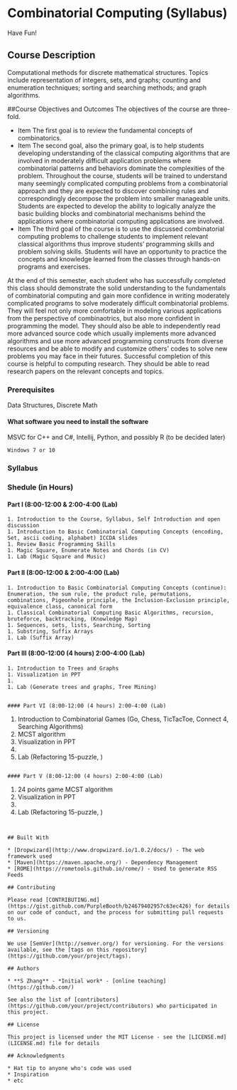 # Combinatorial Computing (Syllabus)

Have Fun!

## Course Description
Computational methods for discrete mathematical structures. Topics include representation of integers, sets, and graphs; counting and enumeration techniques; sorting and searching methods; and graph algorithms.

##Course Objectives and Outcomes
The objectives of the course are three-fold.
* Item The first goal is to review the fundamental concepts of combinatorics.  
* Item The second goal, also the primary goal, is to help students developing understanding of the classical computing algorithms that are involved in moderately difficult application problems where combinatorial patterns and behaviors dominate the complexities of the problem. 
Throughout the course, students will be trained to understand many seemingly complicated computing problems from a combinatorial approach and they are expected to discover combining rules and correspondingly decompose the problem into smaller manageable units. Students are expected to develop the ability to logically analyze the basic building blocks and combinatorial mechanisms behind the applications where combinatorial computing applications are involved.  
* Item The third goal of the course is to use the discussed combinatorial computing problems to challenge students to implement relevant classical algorithms thus improve students’ programming skills and problem solving skills. Students will have an opportunity to practice the concepts and knowledge learned from the classes through hands-on programs and exercises.
 
At the end of this semester, each student who has successfully completed this class should demonstrate the solid understanding to the fundamentals of combinatorial computing and gain more confidence in writing moderately complicated programs to solve moderately difficult combinatorial problems. They will feel not only more comfortable in modeling various applications from the perspective of combinaotrics, but also more confident in programming the model. They should also be able to independently read more advanced source code which usually implements more advanced algorithms and use more advanced programming constructs from diverse resources and be able to modify and customize others' codes to solve new problems you may face in their futures. Successful completion of this course is helpful to computing research. They should be able to read research papers on the relevant concepts and topics.

### Prerequisites
Data Structures, Discrete Math

#### What software you need to install the software
MSVC for C++ and C#, Intellij, Python, and possibly R (to be decided later)

```
Windows 7 or 10
```

### Syllabus


### Shedule (in Hours)

#### Part I (8:00-12:00 & 2:00-4:00 (Lab)
```
1. Introduction to the Course, Syllabus, Self Introduction and open discussion  
1. Introduction to Basic Combinatorial Computing Concepts (encoding, Set, ascii coding, alphabet) ICCDA slides  
1. Review Basic Programming Skills  
1. Magic Square, Enumerate Notes and Chords (in CV)
1. Lab (Magic Square and Music)
```
#### Part II (8:00-12:00 & 2:00-4:00 (Lab)
```
1. Introduction to Basic Combinatorial Computing Concepts (continue): Enumeration, the sum rule, the product rule, permutations, combinations, Pigeonhole principle, the Inclusion-Exclusion principle, equivalence class, canonical form  
1. Classical Combinatorial Computing Basic Algorithms, recursion, bruteforce, backtracking, (Knowledge Map)
1. Sequences, sets, lists, Searching, Sorting
1. Substring, Suffix Arrays
1. Lab (Suffix Array)
```

#### Part III (8:00-12:00 (4 hours) 2:00-4:00 (Lab)
```
1. Introduction to Trees and Graphs  
1. Visualization in PPT
1. 
1. Lab (Generate trees and graphs, Tree Mining)


#### Part VI (8:00-12:00 (4 hours) 2:00-4:00 (Lab)
```
1. Introduction to Combinatorial Games (Go, Chess, TicTacToe, Connect 4, Searching Algorithms)
1. MCST algorithm
1. Visualization in PPT
1. 
1. Lab (Refactoring 15-puzzle, )

```

#### Part V (8:00-12:00 (4 hours) 2:00-4:00 (Lab)
```
1. 24 points game 
MCST algorithm
1. Visualization in PPT
1. 
1. Lab (Refactoring 15-puzzle, )

```


## Built With

* [Dropwizard](http://www.dropwizard.io/1.0.2/docs/) - The web framework used
* [Maven](https://maven.apache.org/) - Dependency Management
* [ROME](https://rometools.github.io/rome/) - Used to generate RSS Feeds

## Contributing

Please read [CONTRIBUTING.md](https://gist.github.com/PurpleBooth/b24679402957c63ec426) for details on our code of conduct, and the process for submitting pull requests to us.

## Versioning

We use [SemVer](http://semver.org/) for versioning. For the versions available, see the [tags on this repository](https://github.com/your/project/tags). 

## Authors

* **S Zhang** - *Initial work* - [online teaching](https://github.com/)

See also the list of [contributors](https://github.com/your/project/contributors) who participated in this project.

## License

This project is licensed under the MIT License - see the [LICENSE.md](LICENSE.md) file for details

## Acknowledgments

* Hat tip to anyone who's code was used
* Inspiration
* etc
